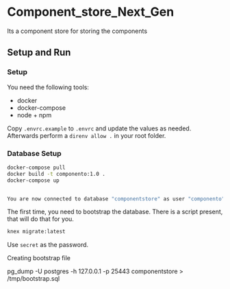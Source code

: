 # Component_store_Next_Gen
Its a component store for storing the components

## Setup and Run

### Setup

You need the following tools:

* docker
* docker-compose
* node + npm


Copy `.envrc.example` to `.envrc` and update the values as needed.
Afterwards perform a `direnv allow .` in your root folder.

### Database Setup

```bash
docker-compose pull
docker build -t componento:1.0 .
docker-compose up


You are now connected to database "componentstore" as user "componento".
```

The first time, you need to bootstrap the database. There is a script present, that will do that for you.
```bash
knex migrate:latest
```

Use `secret` as the password.

Creating bootstrap file

pg_dump -U postgres -h 127.0.0.1 -p 25443 componentstore > /tmp/bootstrap.sql

## Startup

Start the application with:

```bash
cd component_store
nodemon src/app.js
```
For Test:

You do have a database `component-store-test` as user `componento` and password "secret".

```bash
cd component_store
npm test
```